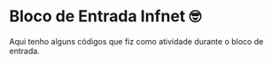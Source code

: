 # Bloco de Entrada Infnet :nerd_face:

Aqui tenho alguns códigos que fiz como atividade durante o bloco de entrada.

